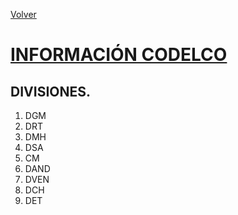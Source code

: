 <link rel="stylesheet" type="text/css" href="styles.css">

[Volver](./index.md)

# <u>INFORMACIÓN CODELCO</u>

## DIVISIONES.

1. DGM
2. DRT
3. DMH
4. DSA
5. CM
6. DAND
7. DVEN
8. DCH
9. DET